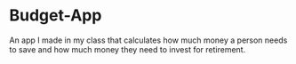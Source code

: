 # Budget-App
An app I made in my class that calculates how much money a person needs to save and how much money they need to invest for retirement.
